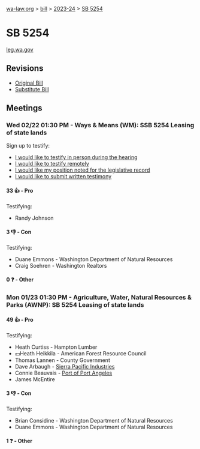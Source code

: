 [wa-law.org](/) > [bill](/bill/) > [2023-24](/bill/2023-24/) > [SB 5254](/bill/2023-24/sb/5254/)

# SB 5254
[leg.wa.gov](https://app.leg.wa.gov/billsummary?BillNumber=5254&Year=2023&Initiative=false)

## Revisions
* [Original Bill](1/)
* [Substitute Bill](S/)

## Meetings
### Wed 02/22 01:30 PM - Ways & Means (WM): SSB 5254 Leasing of state lands
Sign up to testify:
* [I would like to testify in person during the hearing](https://app.leg.wa.gov/csi/Testifier/Add?chamber=House&mId=30851&aId=152380&caId=21737&tId=1)
* [I would like to testify remotely](https://app.leg.wa.gov/csi/Testifier/Add?chamber=House&mId=30851&aId=152380&caId=21737&tId=2)
* [I would like my position noted for the legislative record](https://app.leg.wa.gov/csi/Testifier/Add?chamber=House&mId=30851&aId=152380&caId=21737&tId=3)
* [I would like to submit written testimony](https://app.leg.wa.gov/csi/Testifier/Add?chamber=House&mId=30851&aId=152380&caId=21737&tId=4)

#### 33 👍 - Pro
Testifying:
* Randy Johnson

#### 3 👎 - Con
Testifying:
* Duane Emmons - Washington Department of Natural Resources
* Craig Soehren - Washington Realtors

#### 0 ❓ - Other

### Mon 01/23 01:30 PM - Agriculture, Water, Natural Resources & Parks (AWNP): SB 5254 Leasing of state lands
#### 49 👍 - Pro
Testifying:
* Heath Curtiss - Hampton Lumber
* 💵Heath Heikkila - American Forest Resource Council
* Thomas Lannen - County Government
* Dave Arbaugh - [Sierra Pacific Industries](/org/sierra_pacific_industries/)
* Connie Beauvais - [Port of Port Angeles](/org/port_of_port_angeles/)
* James McEntire

#### 3 👎 - Con
Testifying:
* Brian Considine - Washington Department of Natural Resources
* Duane Emmons - Washington Department of Natural Resources

#### 1 ❓ - Other
